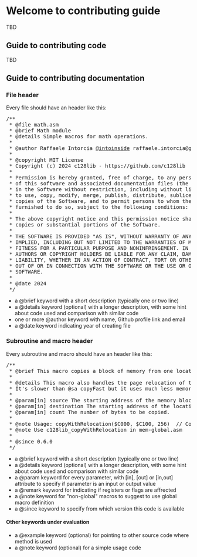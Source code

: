 # Welcome to contributing guide
TBD
## Guide to contributing code
TBD

## Guide to contributing documentation
### File header
Every file should have an header like this:

<pre>
/**
 * @file math.asm
 * @brief Math module
 * @details Simple macros for math operations.
 *
 * @author Raffaele Intorcia <a href="https://github.com/intoinside">@intoinside</a> raffaele.intorcia@gmail.com
 *
 * @copyright MIT License
 * Copyright (c) 2024 c128lib - https://github.com/c128lib
 *
 * Permission is hereby granted, free of charge, to any person obtaining a copy
 * of this software and associated documentation files (the "Software"), to deal
 * in the Software without restriction, including without limitation the rights
 * to use, copy, modify, merge, publish, distribute, sublicense, and/or sell
 * copies of the Software, and to permit persons to whom the Software is
 * furnished to do so, subject to the following conditions:
 *
 * The above copyright notice and this permission notice shall be included in all
 * copies or substantial portions of the Software.
 *
 * THE SOFTWARE IS PROVIDED "AS IS", WITHOUT WARRANTY OF ANY KIND, EXPRESS OR
 * IMPLIED, INCLUDING BUT NOT LIMITED TO THE WARRANTIES OF MERCHANTABILITY,
 * FITNESS FOR A PARTICULAR PURPOSE AND NONINFRINGEMENT. IN NO EVENT SHALL THE
 * AUTHORS OR COPYRIGHT HOLDERS BE LIABLE FOR ANY CLAIM, DAMAGES OR OTHER
 * LIABILITY, WHETHER IN AN ACTION OF CONTRACT, TORT OR OTHERWISE, ARISING FROM,
 * OUT OF OR IN CONNECTION WITH THE SOFTWARE OR THE USE OR OTHER DEALINGS IN THE
 * SOFTWARE.
 *
 * @date 2024
 */
</pre>

* a @brief keyword with a short description (typically one or two line)
* a @details keyword (optional) with a longer description, with some hint about code used and comparison with similar code
* one or more @author keyword with name, Github profile link and email
* a @date keyword indicating year of creating file

### Subroutine and macro header
Every subroutine and macro should have an header like this:

<pre>
/**
 * @brief This macro copies a block of memory from one location to another using page relocation.
 * 
 * @details This macro also handles the page relocation of the memory block during the copy operation.
 * It's slower than @sa copyFast but it uses much less memory, especially for large memory blocks copy.
 *
 * @param[in] source The starting address of the memory block to be copied.
 * @param[in] destination The starting address of the location where the memory block will be copied to.
 * @param[in] count The number of bytes to be copied.
 *
 * @note Usage: copyWithRelocation($C000, $C100, 256)  // Copies 256 bytes from memory location $C000 to $C100 with relocation
 * @note Use c128lib_copyWithRelocation in mem-global.asm
 *
 * @since 0.6.0
 */
</pre>

* a @brief keyword with a short description (typically one or two line)
* a @details keyword (optional) with a longer description, with some hint about code used and comparison with similar code
* a @param keyword for every parameter, with [in], [out] or [in,out] attribute to specify if parameter is an input
or output value
* a @remark keyword for indicating if registers or flags are affrected
* a @note keyword for "non-global" macros to suggest to use global macro definition
* a @since keyword to specify from which version this code is available

#### Other keywords under evaluation
* a @example keyword (optional) for pointing to other source code where method is used
* a @note keyword (optional) for a simple usage code